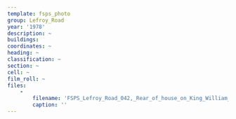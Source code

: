 ```yaml
---
template: fsps_photo
group: Lefroy_Road
year: '1978'
description: ~
buildings:
coordinates: ~
heading: ~
classification: ~
section: ~
cell: ~
film_roll: ~
files:
    -
        filename: 'FSPS_Lefroy_Road_042,_Rear_of_house_on_King_William_St,_17-13-F,_1978.png'
        caption: ''
---
```

